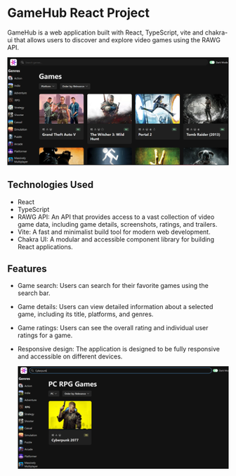 <!DOCTYPE html>
<html lang="en">
<head>
  <meta charset="UTF-8">
</head>

<body>
    <h1>GameHub React Project</h1>

<p>GameHub is a web application built with React, TypeScript, vite and chakra-ui that allows users to discover and explore video games using the RAWG API.</p>
<img src="https://github.com/dirnalafeinte/React-Game-Hub/blob/main/public/Screenshot%20(1).png">


<h2>Technologies Used</h2>
  <ul>
    <li>React</li>
    <li>TypeScript</li>
    <li>RAWG API: An API that provides access to a vast collection of video game data, including game details, screenshots, ratings, and trailers.</li>
    <li>Vite: A fast and minimalist build tool for modern web development.</li>
    <li>Chakra UI: A modular and accessible component library for building React applications.</li>
  </ul>


  <h2> Features</h2>

- Game search: Users can search for their favorite games using the search bar.
- Game details: Users can view detailed information about a selected game, including its title, platforms, and genres.
- Game ratings: Users can see the overall rating and individual user ratings for a game.
- Responsive design: The application is designed to be fully responsive and accessible on different devices.

  <img src="https://github.com/dirnalafeinte/React-Game-Hub/blob/main/public/Screenshot%20(2).png">

</body>
</html>
